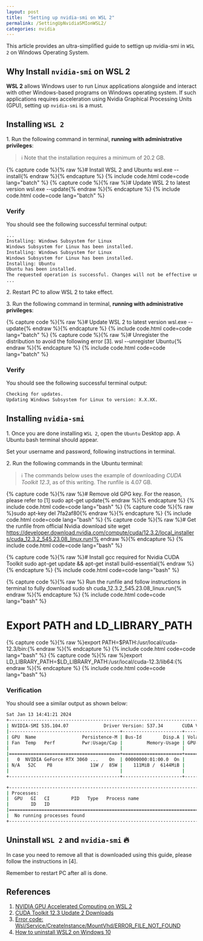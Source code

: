 ```yaml
---
layout: post
title:  "Setting up nvidia-smi on WSL 2"
permalink: /SettingUpNvidiaSMIonWSL2/
categories: nvidia
---
```



This article provides an ultra-simplified guide to settign up nvidia-smi in `WSL 2` on Windows Operating System.

## **Why Install `nvidia-smi` on WSL 2**

**WSL 2** allows Windows user to run Linux applications alongside and interact with other Windows-based programs on Windows operating system. If such applications requires acceleration using Nvidia Graphical Processing Units (GPU), setting up `nvidia-smi` is a must.

## **Installing `WSL 2`**

1\. Run the following command in terminal, **running with administrative privileges**:

> ℹ️ Note that the installation requires a minimum of 20.2 GB.

{% capture code %}{% raw %}# Install WSL 2 and Ubuntu
wsl.exe --install{% endraw %}{% endcapture %} {% include code.html code=code lang="batch" %}
{% capture code %}{% raw %}# Update WSL 2 to latest version
wsl.exe --update{% endraw %}{% endcapture %} {% include code.html code=code lang="batch" %}

### **Verify**
You should see the following successful terminal output:

```bash
...
Installing: Windows Subsystem for Linux
Windows Subsystem for Linux has been installed.
Installing: Windows Subsystem for Linux
Windows Subsystem for Linux has been installed.
Installing: Ubuntu
Ubuntu has been installed.
The requested operation is successful. Changes will not be effective until the system is rebooted. 
...
```

2\. Restart PC to allow WSL 2 to take effect.

3\. Run the following command in terminal, **running with administrative privileges**:

{% capture code %}{% raw %}# Update WSL 2 to latest version
wsl.exe --update{% endraw %}{% endcapture %} {% include code.html code=code lang="batch" %}
{% capture code %}{% raw %}# Unregister the distribution to avoid the following error [3].
wsl --unregister Ubuntu{% endraw %}{% endcapture %} {% include code.html code=code lang="batch" %}

### **Verify**
You should see the following successful terminal output:

```bash
Checking for updates.
Updating Windows Subsystem for Linux to version: X.X.XX.
```

## **Installing `nvidia-smi`**

1\. Once you are done installing `WSL 2`, open the `Ubuntu` Desktop app. A Ubuntu bash terminal should appear.

Set your username and password, following instructions in terminal.

2\. Run the following commands in the Ubuntu terminal:

> ℹ️ The commands below uses the example of downloading *CUDA Toolkit 12.3*, as of this writing. The runfile is 4.07 GB.

{% capture code %}{% raw %}# Remove old GPG key. For the reason, please refer to [1]
sudo apt-get update{% endraw %}{% endcapture %} {% include code.html code=code lang="bash" %}
{% capture code %}{% raw %}sudo apt-key del 7fa2af80{% endraw %}{% endcapture %} {% include code.html code=code lang="bash" %}
{% capture code %}{% raw %}# Get the runfile from official Nvidia download site
wget https://developer.download.nvidia.com/compute/cuda/12.3.2/local_installers/cuda_12.3.2_545.23.08_linux.run{% endraw %}{% endcapture %} {% include code.html code=code lang="bash" %}

{% capture code %}{% raw %}# Install gcc required for Nvidia CUDA Toolkit
sudo apt-get update && apt-get install build-essential{% endraw %}{% endcapture %} {% include code.html code=code lang="bash" %}

{% capture code %}{% raw %} Run the runfile and follow instructions in terminal to fully download
sudo sh cuda_12.3.2_545.23.08_linux.run{% endraw %}{% endcapture %} {% include code.html code=code lang="bash" %}

# Export PATH and LD_LIBRARY_PATH
{% capture code %}{% raw %}export PATH=$PATH:/usr/local/cuda-12.3/bin:{% endraw %}{% endcapture %} {% include code.html code=code lang="bash" %}
{% capture code %}{% raw %}export LD_LIBRARY_PATH=$LD_LIBRARY_PATH:/usr/local/cuda-12.3/lib64:{% endraw %}{% endcapture %} {% include code.html code=code lang="bash" %}

### **Verification**
You should see a similar output as shown below:

```bash
Sat Jan 13 14:41:21 2024
+---------------------------------------------------------------------------------------+
| NVIDIA-SMI 535.104.07             Driver Version: 537.34       CUDA Version: 12.2     |
|-----------------------------------------+----------------------+----------------------+
| GPU  Name                 Persistence-M | Bus-Id        Disp.A | Volatile Uncorr. ECC |
| Fan  Temp   Perf          Pwr:Usage/Cap |         Memory-Usage | GPU-Util  Compute M. |
|                                         |                      |               MIG M. |
|=========================================+======================+======================|
|   0  NVIDIA GeForce RTX 3060 ...    On  | 00000000:01:00.0  On |                  N/A |
| N/A   52C    P8              11W /  85W |    111MiB /  6144MiB |      1%      Default |
|                                         |                      |                  N/A |
+-----------------------------------------+----------------------+----------------------+

+---------------------------------------------------------------------------------------+
| Processes:                                                                            |
|  GPU   GI   CI        PID   Type   Process name                            GPU Memory |
|        ID   ID                                                             Usage      |
|=======================================================================================|
|  No running processes found                                                           |
+---------------------------------------------------------------------------------------+
```

## **Uninstall `WSL 2` and `nvidia-smi`** :fire:

In case you need to remove all that is downloaded using this guide, please follow the instructions in [4].

Remember to restart PC after all is done.

## **References**
1. [NVIDIA GPU Accelerated Computing on WSL 2](https://docs.nvidia.com/cuda/wsl-user-guide/index.html)
2. [CUDA Toolkit 12.3 Update 2 Downloads](https://developer.nvidia.com/cuda-downloads?target_os=Linux&target_arch=x86_64&Distribution=WSL-Ubuntu&target_version=2.0&target_type=runfile_local)
3. [Error code: Wsl/Service/CreateInstance/MountVhd/ERROR_FILE_NOT_FOUND](https://superuser.com/questions/1758361/error-code-wsl-service-createinstance-mountvhd-error-file-not-found)
4. [How to uninstall WSL2 on Windows 10](https://pureinfotech.com/uninstall-wsl2-windows-10/)